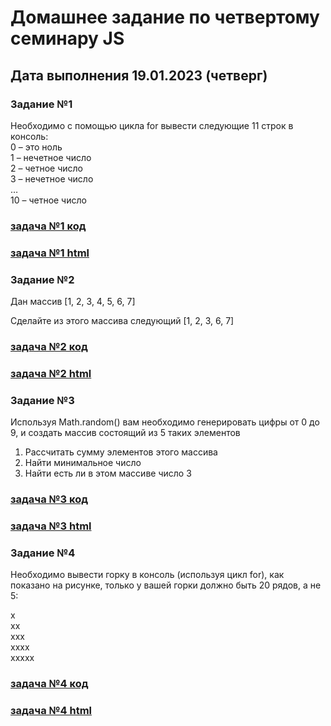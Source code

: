 # Домашнее задание по четвертому семинару JS

## Дата выполнения 19.01.2023 (четверг)


### Задание №1

Необходимо с помощью цикла for вывести следующие 11 строк в консоль:<br>
0 – это ноль<br>
1 – нечетное число<br>
2 – четное число<br>
3 – нечетное число<br>
…<br>
10 – четное число



### [задача №1 код](https://github.com/olegsamy/4DZ_JS/blob/main/task_dz1/script.js) 

### [задача №1 html](https://olegsamy.github.io/4DZ_JS/task_dz1/index.html)



### Задание №2

Дан массив [1, 2, 3, 4, 5, 6, 7]

Сделайте из этого массива следующий [1, 2, 3, 6, 7]



### [задача №2 код](https://github.com/olegsamy/4DZ_JS/blob/main/task_dz2/script.js) 

### [задача №2 html](https://olegsamy.github.io/4DZ_JS/task_dz2/index.html)



### Задание №3

Используя Math.random() вам необходимо генерировать цифры от 0 до 9, и создать массив состоящий из 5 таких элементов
1. Рассчитать сумму элементов этого массива
2. Найти минимальное число
3. Найти есть ли в этом массиве число 3


### [задача №3 код](https://github.com/olegsamy/4DZ_JS/blob/main/task_dz3/script.js) 

### [задача №3 html](https://olegsamy.github.io/4DZ_JS/task_dz3/index.html)



### Задание №4

Необходимо вывести горку в консоль (используя цикл for), как показано на
рисунке, только у вашей горки должно быть 20 рядов, а не 5:

x<br>
xx<br>
xxx<br>
xxxx<br>
xxxxx<br>

### [задача №4 код](https://github.com/olegsamy/4DZ_JS/blob/main/task_dz4/script.js) 

### [задача №4 html](https://olegsamy.github.io/4DZ_JS/task_dz4/index.html)
